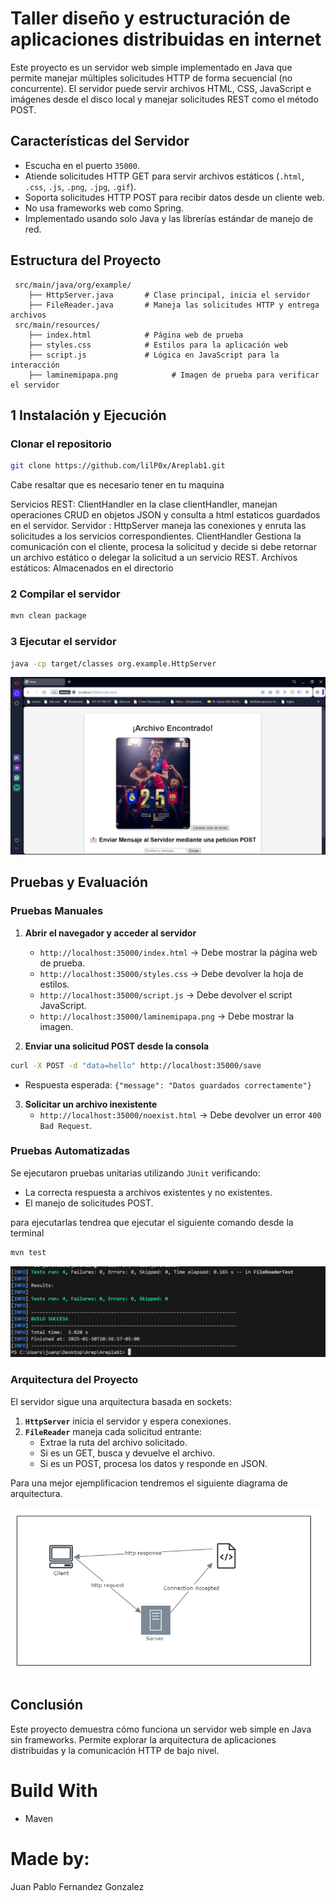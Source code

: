 # Taller diseño y estructuración de aplicaciones distribuidas en internet

Este proyecto es un servidor web simple implementado en Java que permite manejar múltiples solicitudes HTTP de forma secuencial (no concurrente). El servidor puede servir archivos HTML, CSS, JavaScript e imágenes desde el disco local y manejar solicitudes REST como el método POST.

##  Características del Servidor
- Escucha en el puerto `35000`.
- Atiende solicitudes HTTP GET para servir archivos estáticos (`.html`, `.css`, `.js`, `.png`, `.jpg`, `.gif`).
- Soporta solicitudes HTTP POST para recibir datos desde un cliente web.
- No usa frameworks web como Spring.
- Implementado usando solo Java y las librerías estándar de manejo de red.

## Estructura del Proyecto
```
 src/main/java/org/example/
    ├── HttpServer.java       # Clase principal, inicia el servidor
    ├── FileReader.java       # Maneja las solicitudes HTTP y entrega archivos
 src/main/resources/
    ├── index.html            # Página web de prueba
    ├── styles.css            # Estilos para la aplicación web
    ├── script.js             # Lógica en JavaScript para la interacción
    ├── laminemipapa.png            # Imagen de prueba para verificar el servidor
```

## 1 Instalación y Ejecución
### Clonar el repositorio
```sh
git clone https://github.com/lilP0x/Areplab1.git
```
Cabe resaltar que es necesario tener en tu maquina

Servicios REST: ClientHandler en la clase clientHandler, manejan operaciones CRUD en objetos JSON y consulta a html estaticos guardados en el servidor.
Servidor : HttpServer maneja las conexiones y enruta las solicitudes a los servicios correspondientes. ClientHandler Gestiona la comunicación con el cliente, procesa la solicitud y decide si debe retornar un archivo estático o delegar la solicitud a un servicio REST.
Archivos estáticos: Almacenados en el directorio

### 2️ Compilar el servidor
```sh
mvn clean package
```

### 3️ Ejecutar el servidor
```sh
java -cp target/classes org.example.HttpServer
```

![alt text](/src/main/resources/readmeImages/image-2.png)

##  Pruebas y Evaluación
###  Pruebas Manuales
1. **Abrir el navegador y acceder al servidor**
   - `http://localhost:35000/index.html` → Debe mostrar la página web de prueba.
   - `http://localhost:35000/styles.css` → Debe devolver la hoja de estilos.
   - `http://localhost:35000/script.js` → Debe devolver el script JavaScript.
   - `http://localhost:35000/laminemipapa.png` → Debe mostrar la imagen.

2. **Enviar una solicitud POST desde la consola**
```sh
curl -X POST -d "data=hello" http://localhost:35000/save
```
   - Respuesta esperada: `{"message": "Datos guardados correctamente"}`

3. **Solicitar un archivo inexistente**
   - `http://localhost:35000/noexist.html` → Debe devolver un error `400 Bad Request`.

###  Pruebas Automatizadas
Se ejecutaron pruebas unitarias utilizando `JUnit` verificando:
- La correcta respuesta a archivos existentes y no existentes.
- El manejo de solicitudes POST.


para ejecutarlas tendrea que ejecutar el siguiente comando desde la terminal 
```sh
mvn test
```

![alt text](/src/main/resources/readmeImages/image-1.png)




###  Arquitectura del Proyecto
El servidor sigue una arquitectura basada en sockets:
1. **`HttpServer`** inicia el servidor y espera conexiones.
2. **`FileReader`** maneja cada solicitud entrante:
   - Extrae la ruta del archivo solicitado.
   - Si es un GET, busca y devuelve el archivo.
   - Si es un POST, procesa los datos y responde en JSON.

Para una mejor ejemplificacion tendremos el siguiente diagrama de arquitectura.

![alt text](/src/main/resources/readmeImages/image.png)

##  Conclusión
Este proyecto demuestra cómo funciona un servidor web simple en Java sin frameworks. Permite explorar la arquitectura de aplicaciones distribuidas y la comunicación HTTP de bajo nivel.

# Build With 

- Maven 


# Made by: 

Juan Pablo Fernandez Gonzalez


